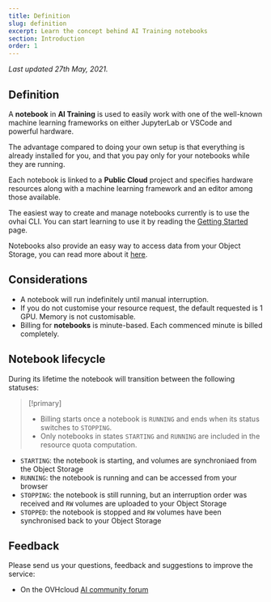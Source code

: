 ```yaml
---
title: Definition
slug: definition
excerpt: Learn the concept behind AI Training notebooks
section: Introduction
order: 1
---
```

*Last updated 27th May, 2021.*

## Definition

A **notebook** in **AI Training** is used to easily work with one of the well-known machine learning frameworks on
either JupyterLab or VSCode and powerful hardware.

The advantage compared to doing your own setup is that everything is already installed for you, and that you pay only
for your notebooks while they are running.

Each notebook is linked to a **Public Cloud** project and specifies hardware resources along with a machine learning framework and an editor among those available.

The easiest way to create and manage notebooks currently is to use the ovhai CLI. You can start learning to use it
by reading the [Getting Started](https://docs.ovh.com/ie/en/publiccloud/ai/notebooks/getting-started-cli/) page.

Notebooks also provide an easy way to access data from your Object Storage, you can read more about it [here](https://docs.ovh.com/ie/en/publiccloud/ai/notebooks/access-object-storage-data/).

## Considerations

-   A notebook will run indefinitely until manual interruption.
-   If you do not customise your resource request, the default requested is 1 GPU. Memory is not customisable.
-   Billing for **notebooks** is minute-based. Each commenced minute is billed completely.

## Notebook lifecycle

During its lifetime the notebook will transition between the following statuses:

> [!primary]
> * Billing starts once a notebook is `RUNNING` and ends when its status switches to `STOPPING`.
> * Only notebooks in states `STARTING` and `RUNNING` are included in the resource quota computation.

-   `STARTING`: the notebook is starting, and volumes are synchroniaed from the Object Storage
-   `RUNNING`: the notebook is running and can be accessed from your browser
-   `STOPPING`: the notebook is still running, but an interruption order was received and `RW` volumes are uploaded to your Object Storage
-   `STOPPED`: the notebook is stopped and `RW` volumes have been synchronised back to your Object Storage

## Feedback

Please send us your questions, feedback and suggestions to improve the service:

- On the OVHcloud [AI community forum](https://community.ovh.com/en/c/Data-AI)
